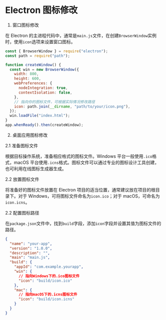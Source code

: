 # Electron 图标修改

1. 窗口图标修改

在 Electron 的主进程代码中，通常是`main.js`文件，在创建`BrowserWindow`实例时，使用`icon`选项来设置窗口图标。

```javascript
const { BrowserWindow } = require("electron");
const path = require("path");

function createWindow() {
  const win = new BrowserWindow({
    width: 800,
    height: 600,
    webPreferences: {
      nodeIntegration: true,
      contextIsolation: false,
    },
    // 指向你的图标文件，可根据实际情况修改路径
    icon: path.join(__dirname, "path/to/your/icon.png"),
  });
  win.loadFile("index.html");
}
app.whenReady().then(createWindow);
```

2. 桌面应用图标修改

2.1 准备图标文件

根据目标操作系统，准备相应格式的图标文件。Windows 平台一般使用`.ico`格式，macOS 平台使用`.icns`格式。图标文件可以通过专业的图标设计工具创建，也可利用在线图标生成器生成。

2.2 放置图标文件

将准备好的图标文件放置在 Electron 项目的适当位置，通常建议放在项目的根目录下。对于 Windows，可将图标文件命名为`icon.ico`；对于 macOS，可命名为`icon.icns`。

2.2 配置图标路径

在`package.json`文件中，找到`build`字段，添加`icon`字段并设置其值为图标文件的路径。

```json
{
  "name": "your-app",
  "version": "1.0.0",
  "description": "",
  "main": "main.js",
  "build": {
    "appId": "com.example.yourapp",
    "win": {
      // 指向Windows下的.ico图标文件
      "icon": "build/icon.ico"
    },
    "mac": {
      // 指向macOS下的.icns图标文件
      "icon": "build/icon.icns"
    }
  }
}
```
